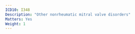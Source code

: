 ```yaml
---
ICD10: I348
Description: "Other nonrheumatic mitral valve disorders"
Matters: Yes
Weight: 1
---
```


